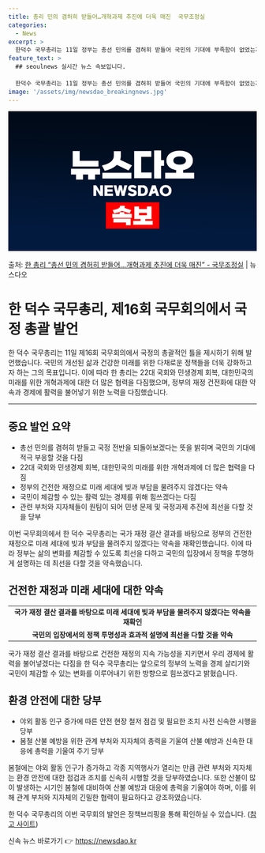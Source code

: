 ```yaml
---
title: 총리 민의 겸허히 받들어…개혁과제 추진에 더욱 매진  국무조정실
categories:
  - News
excerpt: >
  한덕수 국무총리는 11일 정부는 총선 민의를 겸허히 받들어 국민의 기대에 부족함이 없었는지 국정 전반을 되돌…
feature_text: >
  ## seoulnews 실시간 뉴스 속보입니다.

  한덕수 국무총리는 11일 정부는 총선 민의를 겸허히 받들어 국민의 기대에 부족함이 없었는지 국정 전반을 되돌…
image: '/assets/img/newsdao_breakingnews.jpg'
---
```


![뉴스다오 속보](/assets/img/newsdao_breakingnews.jpg)

<p>출처: <a href="https://newsdao.kr/3568" rel="dofollow">한 총리 “총선 민의 겸허히 받들어…개혁과제 추진에 더욱 매진” - 국무조정실</a> | 뉴스다오</p>

<h1>한 덕수 국무총리, 제16회 국무회의에서 국정 총괄 발언</h1>

<p data-ke-size="size16">한 덕수 국무총리는 11일 제16회 국무회의에서 국정의 총괄적인 틀을 제시하기 위해 발언했습니다. 국민의 개선된 삶과 건강한 미래를 위한 다채로운 정책들을 더욱 강화하고자 하는 그의 목표입니다. 이에 따라 한 총리는 22대 국회와 민생경제 회복, 대한민국의 미래를 위한 개혁과제에 대한 더 많은 협력을 다짐했으며, 정부의 재정 건전화에 대한 약속과 경제에 활력을 불어넣기 위한 노력을 다짐했습니다.</p>
<hr>
<h2 data-ke-size="size26">중요 발언 요약</h2>
<ul>
    <li>총선 민의를 겸허히 받들고 국정 전반을 되돌아보겠다는 뜻을 밝히며 국민의 기대에 적극 부응할 것을 다짐</li>
    <li>22대 국회와 민생경제 회복, 대한민국의 미래를 위한 개혁과제에 더 많은 협력을 다짐</li>
    <li>정부의 건전한 재정으로 미래 세대에 빚과 부담을 물려주지 않겠다는 약속</li>
    <li>국민이 체감할 수 있는 활력 있는 경제를 위해 힘쓰겠다는 다짐</li>
    <li>관련 부처와 지자체들이 원팀이 되어 민생 문제 및 국정과제 추진에 최선을 다할 것을 당부</li>
</ul>
<p data-ke-size="size16">이번 국무회의에서 한 덕수 국무총리는 국가 재정 결산 결과를 바탕으로 정부의 건전한 재정으로 미래 세대에 빚과 부담을 물려주지 않겠다는 약속을 재확인했습니다. 이에 따라 정부는 삶의 변화를 체감할 수 있도록 최선을 다하고 국민의 입장에서 정책을 투명하게 설명하는 데 최선을 다할 것을 약속했습니다.</p>
<h2 data-ke-size="size26">건전한 재정과 미래 세대에 대한 약속</h2>
<table>
    <tr>
        <td style="text-align: center; height: 17px;"><b>국가 재정 결산 결과를 바탕으로 미래 세대에 빚과 부담을 물려주지 않겠다는 약속을 재확인</b></td>
    </tr>
    <tr>
        <td style="text-align: center; height: 17px;"><b>국민의 입장에서의 정책 투명성과 효과적 설명에 최선을 다할 것을 약속</b></td>
    </tr>
</table>
<p data-ke-size="size16">국가 재정 결산 결과를 바탕으로 건전한 재정의 지속 가능성을 지키면서 우리 경제에 활력을 불어넣겠다는 다짐을 한 덕수 국무총리는 앞으로의 정부의 노력을 경제 살리기와 국민이 체감할 수 있는 변화를 이루어내기 위한 방향으로 힘쓰겠다고 밝혔습니다.</p>
<h2 data-ke-size="size26">환경 안전에 대한 당부</h2>
<ul>
    <li>야외 활동 인구 증가에 따른 안전 현장 철저 점검 및 필요한 조치 사전 신속한 시행을 당부</li>
    <li>봄철 산불 예방을 위한 관계 부처와 지자체의 총력을 기울여 산불 예방과 신속한 대응에 총력을 기울여 주기 당부</li>
</ul>
<p data-ke-size="size16">봄철에는 야외 활동 인구가 증가하고 각종 지역행사가 열리는 만큼 관련 부처와 지자체는 환경 안전에 대한 점검과 조치를 신속히 시행할 것을 당부하였습니다. 또한 산불이 많이 발생하는 시기인 봄철에 대비하여 산불 예방과 대응에 총력을 기울여야 하며, 이를 위해 관계 부처와 지자체의 긴밀한 협력이 필요하다고 강조하였습니다.</p>
<p data-ke-size="size16">한 덕수 국무총리의 이번 국무회의 발언은 정책브리핑을 통해 확인하실 수 있습니다. (<a href="https://newsdao.kr/3568">참고 사이트</a>)</p> 

신속 뉴스 바로가기 👉 <a href="https://newsdao.kr" rel="dofollow">https://newsdao.kr</a>


